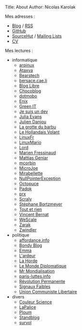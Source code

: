 Title: About
Author: Nicolas Karolak

Mes adresses :

- [Blog](https://blog.karolak.fr) / [RSS](https://blog.karolak.fr/feeds/atom.xml)
- [GitHub](https://github.com/nikaro)
- [SourceHut](https://git.sr.ht/~nka) / [Mailing Lists](https://lists.sr.ht/~nka)
- [CV](http://www.nicolas-karolak.fr)

Mes lectures :

- informatique
    - [arpinux](https://arpinux.org/home/)
    - [Ataxya](https://blog.ataxya.net/)
    - [Bearstech](https://bearstech.com/societe/blog/)
    - [bersace.cae.li](https://bersace.cae.li/)
    - [Blog Libre](https://www.blog-libre.org/)
    - [Chocoblog](https://blog.cpy.re/)
    - [dotmobo](http://dotmobo.github.io/)
    - [Enix](https://enix.io/fr/blog/)
    - [Green IT](https://www.greenit.fr/)
    - [Je suis un dev](https://www.jesuisundev.com/)
    - [Julia Evans](https://jvns.ca/)
    - [Julien Danjou](https://julien.danjou.info/)
    - [La grotte du barbu](https://www.grottedubarbu.fr/)
    - [Le Hollandais Volant](https://lehollandaisvolant.net/)
    - [LinuxFr](https://linuxfr.org/)
    - [LinuxMario](https://blog.linuxmario.net/)
    - [Lord](https://lord.re/)
    - [Marien Fressinaud](https://marienfressinaud.fr/)
    - [Mattias Geniar](https://ma.ttias.be/)
    - [mcorbin](https://mcorbin.fr/)
    - [MicroJoe](https://blog.microjoe.org/)
    - [Mirabellette](https://blog.mirabellette.eu/)
    - [NullPointerException](https://blog.imirhil.fr/)
    - [Octopuce](https://www.octopuce.fr/categorie/blog/)
    - [Padok](https://www.padok.fr/blog/)
    - [prx](https://prx.ybad.name/)
    - [Scraly](https://scraly.github.io/)
    - [Stéphane Bortzmeyer](https://www.bortzmeyer.org/)
    - [Tout et rien](https://toutetrien.lithio.fr/)
    - [Vincent Bernat](https://vincent.bernat.ch/fr/blog/)
    - [WeScale](https://blog.wescale.fr/)
    - [Zarak](https://zarak.fr/)
    - [Zwindler](https://blog.zwindler.fr/)
- politique
    - [affordance.info](https://www.affordance.info/)
    - [Bondy Blog](https://www.bondyblog.fr/)
    - [Emma](https://emmaclit.com/)
    - [L'ardeur](http://www.ardeur.net/)
    - [La Horde](https://lahorde.samizdat.net/)
    - [Le Monde Diplomatique](https://www.monde-diplomatique.fr/)
    - [Mr Mondialisation](https://mrmondialisation.org/)
    - [paris-luttes.info](https://paris-luttes.info/)
    - [Révolution Permanente](https://www.revolutionpermanente.fr/)
    - [Signaux Faibles](https://signauxfaibles.co/)
    - [Union Communiste Libertaire](https://www.unioncommunistelibertaire.org/)
- divers
    - [Couleur Science](https://couleur-science.eu/)
    - [LaPalice](https://lapalice.fr/)
    - [Ploum](https://ploum.net/)
    - [Standblog](http://standblog.org/blog/)
    - [survol](https://n.survol.fr/)
